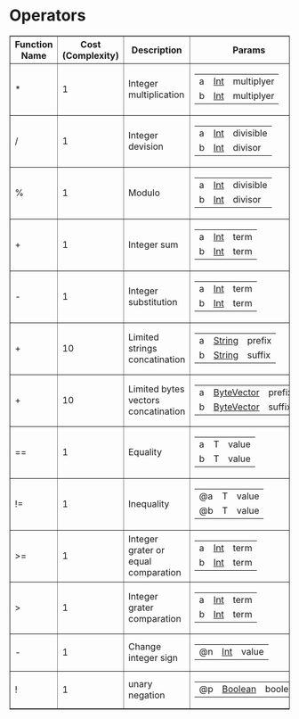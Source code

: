<div style="overflow-x:auto;">
<h1>Operators</h1>
<table border="1">
 <tr>
  <th>Function Name</th>
  <th>Cost<br>(Complexity)</br></th>
  <th>Description</th>
  <th>Params</th>
  <th>Type</th>
 </tr>
<tr><td>*</td>
<td>1</td>
<td>Integer multiplication</td>
<td>
<table>
<tr><td>a</td>
<td> <a href="#Int">Int</a>
</td>
<td>multiplyer</td></tr>
<tr><td>b</td>
<td> <a href="#Int">Int</a>
</td>
<td>multiplyer</td></tr>
</table>
</td>
<td> <a href="#Int">Int</a>
</td>
</tr>
<tr><td>/</td>
<td>1</td>
<td>Integer devision</td>
<td>
<table>
<tr><td>a</td>
<td> <a href="#Int">Int</a>
</td>
<td>divisible</td></tr>
<tr><td>b</td>
<td> <a href="#Int">Int</a>
</td>
<td>divisor</td></tr>
</table>
</td>
<td> <a href="#Int">Int</a>
</td>
</tr>
<tr><td>%</td>
<td>1</td>
<td>Modulo</td>
<td>
<table>
<tr><td>a</td>
<td> <a href="#Int">Int</a>
</td>
<td>divisible</td></tr>
<tr><td>b</td>
<td> <a href="#Int">Int</a>
</td>
<td>divisor</td></tr>
</table>
</td>
<td> <a href="#Int">Int</a>
</td>
</tr>
<tr><td>+</td>
<td>1</td>
<td>Integer sum</td>
<td>
<table>
<tr><td>a</td>
<td> <a href="#Int">Int</a>
</td>
<td>term</td></tr>
<tr><td>b</td>
<td> <a href="#Int">Int</a>
</td>
<td>term</td></tr>
</table>
</td>
<td> <a href="#Int">Int</a>
</td>
</tr>
<tr><td>-</td>
<td>1</td>
<td>Integer substitution</td>
<td>
<table>
<tr><td>a</td>
<td> <a href="#Int">Int</a>
</td>
<td>term</td></tr>
<tr><td>b</td>
<td> <a href="#Int">Int</a>
</td>
<td>term</td></tr>
</table>
</td>
<td> <a href="#Int">Int</a>
</td>
</tr>
<tr><td>+</td>
<td>10</td>
<td>Limited strings concatination</td>
<td>
<table>
<tr><td>a</td>
<td> <a href="#String">String</a>
</td>
<td>prefix</td></tr>
<tr><td>b</td>
<td> <a href="#String">String</a>
</td>
<td>suffix</td></tr>
</table>
</td>
<td> <a href="#String">String</a>
</td>
</tr>
<tr><td>+</td>
<td>10</td>
<td>Limited bytes vectors concatination</td>
<td>
<table>
<tr><td>a</td>
<td> <a href="#ByteVector">ByteVector</a>
</td>
<td>prefix</td></tr>
<tr><td>b</td>
<td> <a href="#ByteVector">ByteVector</a>
</td>
<td>suffix</td></tr>
</table>
</td>
<td> <a href="#ByteVector">ByteVector</a>
</td>
</tr>
<tr><td>&#61;&#61;</td>
<td>1</td>
<td>Equality</td>
<td>
<table>
<tr><td>a</td>
<td> T
</td>
<td>value</td></tr>
<tr><td>b</td>
<td> T
</td>
<td>value</td></tr>
</table>
</td>
<td> <a href="#Boolean">Boolean</a>
</td>
</tr>
<tr><td>!&#61;</td>
<td>1</td>
<td>Inequality</td>
<td>
<table>
<tr><td>@a</td>
<td> T
</td>
<td>value</td></tr>
<tr><td>@b</td>
<td> T
</td>
<td>value</td></tr>
</table>
</td>
<td> <a href="#Boolean">Boolean</a>
</td>
</tr>
<tr><td>&gt;&#61;</td>
<td>1</td>
<td>Integer grater or equal comparation</td>
<td>
<table>
<tr><td>a</td>
<td> <a href="#Int">Int</a>
</td>
<td>term</td></tr>
<tr><td>b</td>
<td> <a href="#Int">Int</a>
</td>
<td>term</td></tr>
</table>
</td>
<td> <a href="#Boolean">Boolean</a>
</td>
</tr>
<tr><td>&gt;</td>
<td>1</td>
<td>Integer grater comparation</td>
<td>
<table>
<tr><td>a</td>
<td> <a href="#Int">Int</a>
</td>
<td>term</td></tr>
<tr><td>b</td>
<td> <a href="#Int">Int</a>
</td>
<td>term</td></tr>
</table>
</td>
<td> <a href="#Boolean">Boolean</a>
</td>
</tr>
<tr><td>-</td>
<td>1</td>
<td>Change integer sign</td>
<td>
<table>
<tr><td>@n</td>
<td> <a href="#Int">Int</a>
</td>
<td>value</td></tr>
</table>
</td>
<td> <a href="#Int">Int</a>
</td>
</tr>
<tr><td>!</td>
<td>1</td>
<td>unary negation</td>
<td>
<table>
<tr><td>@p</td>
<td> <a href="#Boolean">Boolean</a>
</td>
<td>boolean</td></tr>
</table>
</td>
<td> <a href="#Boolean">Boolean</a>
</td>
</tr>
</table>
</div>